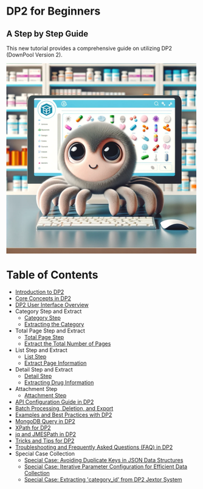 # DP2 for Beginners
## A Step by Step Guide

This new tutorial provides a comprehensive guide on utilizing DP2 (DownPool Version 2).

<img src="image/image2.png" alt="DP2 LOGO" width="500" style="display: block;">

# Table of Contents

- [Introduction to DP2](Introduction%20to%20DP2.md)
- [Core Concepts in DP2](Core%20Concepts%20in%20DP2.md)
- [DP2 User Interface Overview](DP2%20User%20Interface%20Overview.md)
- Category Step and Extract
  - [Category Step](Study：catogery_step.md)
  - [Extracting the Category](Extracting%20the%20Category%20in%20'category_step'.md)
- Total Page Step and Extract
  - [Total Page Step](Study：totalpage_step.md)
  - [Extract the Total Number of Pages](Extract%20the%20Total%20Number%20of%20Pages%20in%20%60totalpage_step%60.md)
- List Step and Extract
  - [List Step](Study：list_step.md)
  - [Extract Page Information](Extract%20Page%20Information%20in%20the%20list_step%20.md)
- Detail Step and Extract
  - [Detail Step](Study：detail_step.md)
  - [Extracting Drug Information](Extracting%20Drug%20Information%20in%20'detail_step'.md)
- Attachment Step
  - [Attachment Step](Study：%20attachment_step.md)
- [API Configuration Guide in DP2](API%20Configuration%20Guide%20in%20DP2.md)
- [Batch Processing, Deletion, and Export](Batch%20Processing%2C%20Deletion%2C%20and%20Export%20.md)
- [Examples and Best Practices with DP2](Examples%20and%20Best%20Practices%20with%20DP2.md)
- [MongoDB Query in DP2](MongoDB%20Query%20%20in%20DP2.md)
- [XPath for DP2](XPath%20for%20DP2.md)
- [jq and JMESPath in DP2](jq%20and%20JMESPath%20in%20DP2.md)
- [Tricks and Tips for DP2](Tricks%20and%20Tips%20for%20DP2.md)
- [Troubleshooting and Frequently Asked Questions (FAQ) in DP2](Troubleshooting%20and%20Frequently%20Asked%20Questions%20(FAQ)%20in%20DP2.md)
- Special Case Collection
  - [Special Case: Avoiding Duplicate Keys in JSON Data Structures](Special%20Case%20Collection/Special%20Case:%20Avoiding%20Duplicate%20Keys%20in%20JSON%20Data%20Structures.md)
  - [Special Case: Iterative Parameter Configuration for Efficient Data Collection](Special%20Case%20Collection/Special%20Case:%20Iterative%20Parameter%20Configuration%20for%20Efficient%20Data%20Collection.md)
  - [Special Case: Extracting 'category_id' from DP2 Jextor System](Special%20Case%20Collection/Special%20Case：%20Extracting%20'category_id'%20from%20DP2%20Jextor%20System.md)
